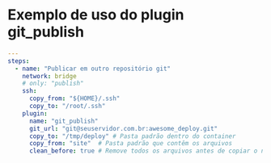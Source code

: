 [//]: <> (Documentação gerada com intmain_docmd)
# Exemplo de uso do plugin git_publish

```yaml
---
steps:
  - name: "Publicar em outro repositório git"
    network: bridge
    # only: "publish"
    ssh:
      copy_from: "${HOME}/.ssh"
      copy_to: "/root/.ssh"
    plugin:
      name: "git_publish"
      git_url: "git@seuservidor.com.br:awesome_deploy.git"
      copy_to: "/tmp/deploy" # Pasta padrão dentro do container
      copy_from: "site"  # Pasta padrão que contêm os arquivos
      clean_before: true # Remove todos os arquivos antes de copiar o novos
```


